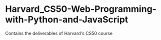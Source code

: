 # Harvard_CS50-Web-Programming-with-Python-and-JavaScript
Contains the deliverables of Harvard's CS50 course
